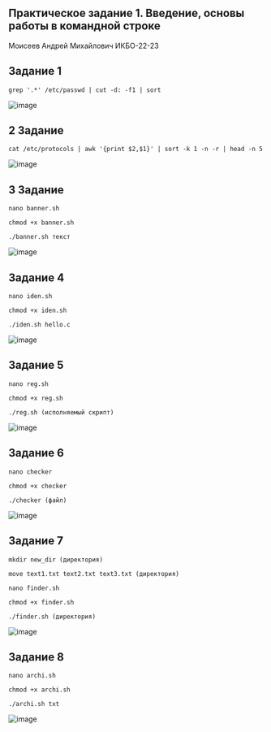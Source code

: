 ## Практическое задание 1. Введение, основы работы в командной строке
Моисеев Андрей Михайлович ИКБО-22-23
## Задание 1
```
grep '.*' /etc/passwd | cut -d: -f1 | sort
```
![image](https://github.com/user-attachments/assets/ca218680-2a17-41bd-8a73-ba1de333e0fe)
## 2 Задание
```
cat /etc/protocols | awk '{print $2,$1}' | sort -k 1 -n -r | head -n 5
```
![image](https://github.com/user-attachments/assets/26d3c3ec-6af4-4440-954d-887dac67d522)
## 3 Задание
```
nano banner.sh
```
```
chmod +x banner.sh
```
```
./banner.sh текст
```
![image](https://github.com/user-attachments/assets/38e62f7c-e664-47ff-9955-cb7a445933d8)
## Задание 4
```
nano iden.sh
```
```
chmod +x iden.sh
```
```
./iden.sh hello.c
```
![image](https://github.com/user-attachments/assets/fa24b860-2b1c-4f05-ba68-9ebfc6c13756)
## Задание 5
```
nano reg.sh
```
```
chmod +x reg.sh
```
```
./reg.sh (исполняемый скрипт)
```
![image](https://github.com/user-attachments/assets/3610e116-363f-4f83-8fcb-e8486cd3f24f)
## Задание 6
```
nano checker
```
```
chmod +x checker
```
```
./checker (файл)
```
![image](https://github.com/user-attachments/assets/98a88d70-dd15-43b2-b171-d32d22b5c063)
## Задание 7
```
mkdir new_dir (директория)
```
```
move text1.txt text2.txt text3.txt (директория)
```
```
nano finder.sh
```
```
chmod +x finder.sh
```
```
./finder.sh (директория)
```
![image](https://github.com/user-attachments/assets/a93f9d7f-5d5c-4b50-b878-7b25beedee59)
## Задание 8
```
nano archi.sh
```
```
chmod +x archi.sh
```
```
./archi.sh txt
```
![image](https://github.com/user-attachments/assets/04d19b98-1fbb-49cc-93b3-4cfa88121d15)

